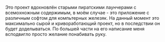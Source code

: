 Это проект вдохновлён старыми пиратскими лаунчерами с всемохножным содержимым, в моём случае - это приложение с различным софтом для компьтерных железяк. На данный момент это максимально сырой и кривоработающий проект, но в последствии он будет доделываться. По большей части на его написание меня всподвигло просто желание понабивать руку.
